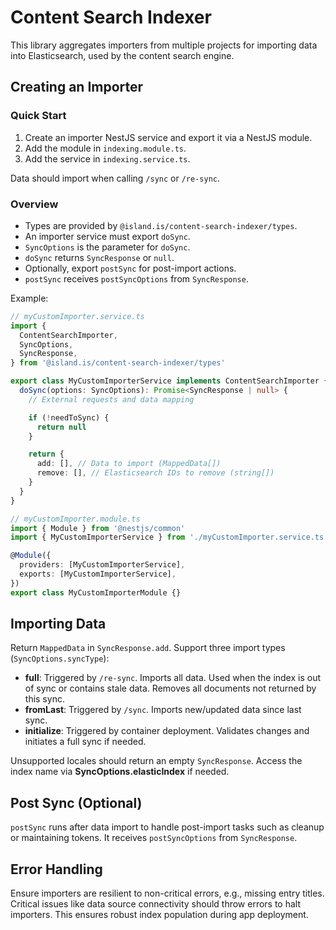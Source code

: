 # Content Search Indexer

This library aggregates importers from multiple projects for importing data into Elasticsearch, used by the content search engine.

## Creating an Importer

### Quick Start

1. Create an importer NestJS service and export it via a NestJS module.
2. Add the module in `indexing.module.ts`.
3. Add the service in `indexing.service.ts`.

Data should import when calling `/sync` or `/re-sync`.

### Overview

- Types are provided by `@island.is/content-search-indexer/types`.
- An importer service must export `doSync`.
- `SyncOptions` is the parameter for `doSync`.
- `doSync` returns `SyncResponse` or `null`.
- Optionally, export `postSync` for post-import actions.
- `postSync` receives `postSyncOptions` from `SyncResponse`.

Example:

```typescript
// myCustomImporter.service.ts
import {
  ContentSearchImporter,
  SyncOptions,
  SyncResponse,
} from '@island.is/content-search-indexer/types'

export class MyCustomImporterService implements ContentSearchImporter {
  doSync(options: SyncOptions): Promise<SyncResponse | null> {
    // External requests and data mapping

    if (!needToSync) {
      return null
    }

    return {
      add: [], // Data to import (MappedData[])
      remove: [], // Elasticsearch IDs to remove (string[])
    }
  }
}

// myCustomImporter.module.ts
import { Module } from '@nestjs/common'
import { MyCustomImporterService } from './myCustomImporter.service.ts'

@Module({
  providers: [MyCustomImporterService],
  exports: [MyCustomImporterService],
})
export class MyCustomImporterModule {}
```

## Importing Data

Return `MappedData` in `SyncResponse.add`. Support three import types (`SyncOptions.syncType`):

- **full**: Triggered by `/re-sync`. Imports all data. Used when the index is out of sync or contains stale data. Removes all documents not returned by this sync.
- **fromLast**: Triggered by `/sync`. Imports new/updated data since last sync.
- **initialize**: Triggered by container deployment. Validates changes and initiates a full sync if needed.

Unsupported locales should return an empty `SyncResponse`. Access the index name via **SyncOptions.elasticIndex** if needed.

## Post Sync (Optional)

`postSync` runs after data import to handle post-import tasks such as cleanup or maintaining tokens. It receives `postSyncOptions` from `SyncResponse`.

## Error Handling

Ensure importers are resilient to non-critical errors, e.g., missing entry titles. Critical issues like data source connectivity should throw errors to halt importers. This ensures robust index population during app deployment.
